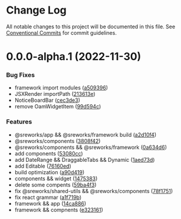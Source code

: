 # Change Log

All notable changes to this project will be documented in this file.
See [Conventional Commits](https://conventionalcommits.org) for commit guidelines.

# 0.0.0-alpha.1 (2022-11-30)


### Bug Fixes

* framework import modules ([a509396](https://github.com/alibaba/SREWorks/commit/a50939621336a6682cf46245b8551a178416d534))
* JSXRender importPath ([213613e](https://github.com/alibaba/SREWorks/commit/213613ec49c2939dd63159a9edf2330f13c55af6))
* NoticeBoardBar ([cec3de3](https://github.com/alibaba/SREWorks/commit/cec3de300614d892c0ef755c2ce77efa7d886bc6))
* remove OamWidgetItem ([99d594c](https://github.com/alibaba/SREWorks/commit/99d594c1b4b05a6aa5c17637afe5bc5d5b48701d))


### Features

* @sreworks/app && @sreworks/framework  build ([a2d10f4](https://github.com/alibaba/SREWorks/commit/a2d10f48df8d32656032fa452c9e9cc074764795))
* @sreworks/components ([3808f42](https://github.com/alibaba/SREWorks/commit/3808f42f1718173c8c653b5f7371d741d3e96ee2))
* @sreworks/components && @sreworks/framework ([0a634d6](https://github.com/alibaba/SREWorks/commit/0a634d66484d146d16d3feae3838b0bb25034e62))
* add components ([53080cc](https://github.com/alibaba/SREWorks/commit/53080ccec1e4c4bd7b440ff1aa14ec4824f2f509))
* add DateRange && DraggableTabs && Dynamic ([1aed73d](https://github.com/alibaba/SREWorks/commit/1aed73d83c942bac9d43a494692aeaed56c2348c))
* add Editable ([76160ed](https://github.com/alibaba/SREWorks/commit/76160ed78157dc9006249338bf42deb047286383))
* build optimization ([a90d419](https://github.com/alibaba/SREWorks/commit/a90d419e06b34c31467c4aded5c84ecd6979449e))
* components && widget ([1475383](https://github.com/alibaba/SREWorks/commit/1475383f14294cf574d76b5bed65dd9fcddf84dc))
* delete some compents ([59ba4f3](https://github.com/alibaba/SREWorks/commit/59ba4f35b2c68d666cac3235c85dfcb43dd23a30))
* fix @sreworks/shared-utils && @sreworks/components ([78f1751](https://github.com/alibaba/SREWorks/commit/78f17515cb3944fc880e4053f278a0072012d8fe))
* fix react grammar ([a1f719b](https://github.com/alibaba/SREWorks/commit/a1f719bf449492df4a798d6ad1a7399068f9c147))
* framework && app ([14ca886](https://github.com/alibaba/SREWorks/commit/14ca88673e5af4fc23e7b28974043dabd4740cc9))
* framework && compnents ([e323161](https://github.com/alibaba/SREWorks/commit/e3231615bf229c9b4ef2102c4f0e604ee811976b))
